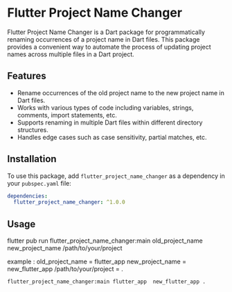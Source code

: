 # Flutter Project Name Changer

Flutter Project Name Changer is a Dart package for programmatically renaming occurrences of a project name in Dart files. This package provides a convenient way to automate the process of updating project names across multiple files in a Dart project.

## Features

- Rename occurrences of the old project name to the new project name in Dart files.
- Works with various types of code including variables, strings, comments, import statements, etc.
- Supports renaming in multiple Dart files within different directory structures.
- Handles edge cases such as case sensitivity, partial matches, etc.

## Installation

To use this package, add `flutter_project_name_changer` as a dependency in your `pubspec.yaml` file:

```yaml
dependencies:
  flutter_project_name_changer: ^1.0.0

```


## Usage
flutter pub run flutter_project_name_changer:main old_project_name new_project_name /path/to/your/project

example :
old_project_name = flutter_app
new_project_name = new_flutter_app
/path/to/your/project = .

```code
flutter_project_name_changer:main flutter_app  new_flutter_app .
```